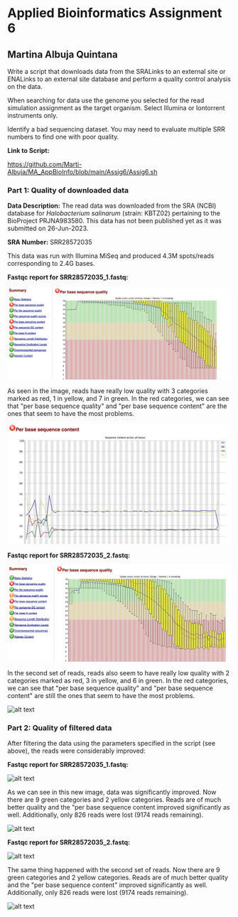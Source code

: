 # Applied Bioinformatics Assignment 6
## Martina Albuja Quintana

Write a script that downloads data from the SRALinks to an external site or ENALinks to an external site database and perform a quality control analysis on the data.

When searching for data use the genome you selected for the read simulation assignment as the target organism. Select Illumina or Iontorrent instruments only.

Identify a bad sequencing dataset. You may need to evaluate multiple SRR numbers to find one with poor quality.

**Link to Script:**

https://github.com/Marti-Albuja/MA_AppBioInfo/blob/main/Assig6/Assig6.sh

### Part 1: Quality of downloaded data

**Data Description:** The read data was downloaded from the SRA (NCBI) database for *Halobacterium salinarum* (strain: KBTZ02) pertaining to the BioProject	PRJNA983580. This data has not been published yet as it was submitted on 26-Jun-2023.

**SRA Number:** SRR28572035

This data was run with Illumina MiSeq and produced 4.3M spots/reads corresponding to 2.4G bases.

**Fastqc report for SRR28572035_1.fastq:**

![alt text](https://github.com/Marti-Albuja/MA_AppBioInfo/blob/main/Assig6/Images/Image1.png)

As seen in the image, reads have really low quality with 3 categories marked as red, 1 in yellow, and 7 in green. In the red categories, we can see that "per base sequence quality" and "per base sequence content" are the ones that seem to have the most problems.

![alt text](https://github.com/Marti-Albuja/MA_AppBioInfo/blob/main/Assig6/Images/Image2.png)

**Fastqc report for SRR28572035_2.fastq:**

![alt text](https://github.com/Marti-Albuja/MA_AppBioInfo/blob/main/Assig6/Images/Image3.png)

In the second set of reads, reads also seem to have really low quality with 2 categories marked as red, 3 in yellow, and 6 in green. In the red categories, we can see that "per base sequence quality" and "per base sequence content" are still the ones that seem to have the most problems.

![alt text](image-3.png)


### Part 2: Quality of filtered data

After filtering the data using the parameters specified in the script (see above), the reads were considerably improved:

**Fastqc report for SRR28572035_1.fastq:**

![alt text](image-4.png)

As we can see in this new image, data was significantly improved. Now there are 9 green categories and 2 yellow categories. Reads are of much better quality and the "per base sequence content improved significantly as well. Additionally, only 826 reads were lost (9174 reads remaining).

![alt text](image-5.png)

**Fastqc report for SRR28572035_2.fastq:**

![alt text](image-6.png)

The same thing happened with the second set of reads. Now there are 9 green categories and 2 yellow categories. Reads are of much better quality and the "per base sequence content" improved significantly as well. Additionally, only 826 reads were lost (9174 reads remaining).

![alt text](image-7.png)


